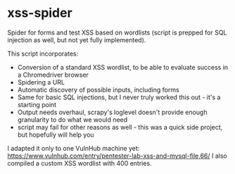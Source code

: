 # xss-spider
Spider for forms and test XSS based on wordlists (script is prepped for SQL injection as well, but not yet fully implemented).

This script incorporates:

- Conversion of a standard XSS wordlist, to be able to evaluate success in a Chromedriver browser
- Spidering a URL
- Automatic discovery of possible inputs, including forms
- Same for basic SQL injections, but I never truly worked this out - it's a starting point
- Output needs overhaul, scrapy's loglevel doesn't provide enough granularity to do what we would need
- script may fail for other reasons as well - this was a quick side project, but hopefully will help you

I adapted it only to one VulnHub machine yet: https://www.vulnhub.com/entry/pentester-lab-xss-and-mysql-file,66/
I also compiled a custom XSS wordlist with 400 entries.
